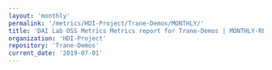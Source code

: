 ```yaml
---
layout: 'monthly'
permalink: '/metrics/HDI-Project/Trane-Demos/MONTHLY/'
title: 'DAI Lab OSS Metrics Metrics report for Trane-Demos | MONTHLY-REPORT-2019-07-01'
organization: 'HDI-Project'
repository: 'Trane-Demos'
current_date: '2019-07-01'
---
```

